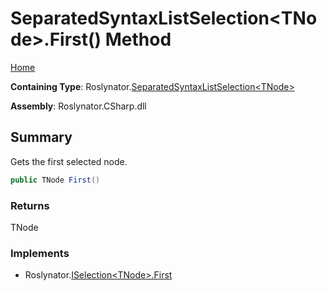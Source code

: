 <a name="_top"></a>

# SeparatedSyntaxListSelection\<TNode>\.First\(\) Method

[Home](../../../README.md#_top)

**Containing Type**: Roslynator\.[SeparatedSyntaxListSelection\<TNode>](../README.md#_top)

**Assembly**: Roslynator\.CSharp\.dll

## Summary

Gets the first selected node\.

```csharp
public TNode First()
```

### Returns

TNode

### Implements

* Roslynator\.[ISelection\<TNode>.First](../../ISelection-1/First/README.md#_top)
